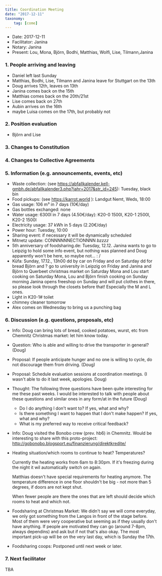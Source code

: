 ```yaml
---
title: Coordination Meeting
date: "2017-12-11"
taxonomy:
    tag: [come]
---
```


- Date: 2017-12-11
- Facilitator: Janina
- Notary: Janina
- Present: Lou, Mona, Björn, Bodhi, Matthias, Wolfi, Lise, Tilmann,Janina

### 1. People arriving and leaving
- Daniel left last Sunday
- Matthias, Bodhi, Lise, Tilmann and Janina leave for Stuttgart on the 13th
- Doug arrives 12th, leaves on 13th
- Janina comes back on the 15th
- Matthias comes back on the 20th/21st
- Lise comes back on 27th
- Aubin arrives on the 16th
- maybe Luisa comes on the 17th, but probably not

### 2. Position evaluation
- Björn and Lise

### 3. Changes to Constitution

### 4. Changes to Collective Agreements

### 5. Information (e.g. announcements, events, etc)
- Waste collection: (see https://abfallkalender.kell-gmbh.de/abfallkalender3.php?jahr=2017&str_id=245): Tuesday, black bin
- Food pickups: (see https://karrot.world ): Landgut Nemt, Weds, 18:00
- Gas usage: 106 m³ in 7 days (10€/day)
- Gas bottles exchanged: none
- Water usage: 6300l in 7 days (4.50€/day): K20-0 1500l, K20-1 2500l, K20-2 1500l
- Electricity usage: 37 kWh in 5 days (2.20€/day)
- Power hour: Tuesday, 10:00
- Sharing event: if necessary it will be dynamically scheduled
- Mitnetz update: CONNNNNNECTIONNNN *bzzzz*
- 5th anniversary of foodsharing.de: Tuesday, 12.12.
Janina wants to go to Leipzig to hold some info event, but nothing was planned and Doug apparently won't be here, so maybe not... : /
- Küfa: Sunday, 17.12., 13h00
dd by car on Friday and on Saturday dd for bread
Björn and ? go to university in Leipzig on Friday and Janina and Björn to Querbeet christmas market on Saturday
Mona and Lou start cooking on Saturday
Mona, Lou and Björn finish cooking on Sunday morning
Janina opens freeshop on Sunday and will put clothes in there, so please look through the closets before that! Especially the M and L ones.
- Light in K20-1# toilet
- chimney cleaner tomorrow
- Alex comes on Wednesday to bring us a punching bag


### 6. Discussion (e.g. questions, proposals, etc)
- Info: Doug can bring lots of bread, cooked potatoes, wurst, etc from Chemnitz Christmas market: let him know today.
- Question: Who is able and willing to drive the transporter in general? (Doug)
- Proposal: If people anticipate hunger and no one is willing to cycle, do not discourage them from driving. (Doug)
- Proposal: Schedule evaluation sessions at coordination meetings. (I wasn't able to do it last week, apologies. Doug)
- Thought: The following three questions have been quite interesting for me these past weeks. I would be interested to talk with people about these questions and similar ones in any form/at in the future (Doug)
  - Do I do anything I don't want to? If yes, what and why?
  - Is there something I want to happen that I don't make happen? If yes, what and why?
  - What is my preferred way to receive critical feedback?
- Info: Doug visited the Bonobo crew (prev. hb6) in Chemnitz. Would be interesting to share with this proto-project: http://gobonobo.blogsport.eu/finanzierung/direktkredite/
- Heating situation/which rooms to continue to heat? Temperatures?

    Currently the heating works from 6am to 8:30pm. If it's freezing during the night it wil automatically switch on again.

    Matthias doesn't have special requirements for heating anymore. The temperature difference in one floor shouldn't be big - not more than 5 degrees, if doors are not kept shut.

    When fewer people are there the ones that are left should decide which rooms to heat and which not.

- Foodsharing at Christmas Market: We didn't say we will come everyday, we only got something from the Langos in front of the stage before. Most of them were very cooperative but seeming as if they usually don't have anything. If people are motivated they can go (around 7-8pm, always dependins) and ask but if not that's also okay. The most important pick-up will be on the very last day, which is Sunday the 17th.
- Foodsharing coops: Postponed until next week or later.


### 7. Next facilitator
TBA
